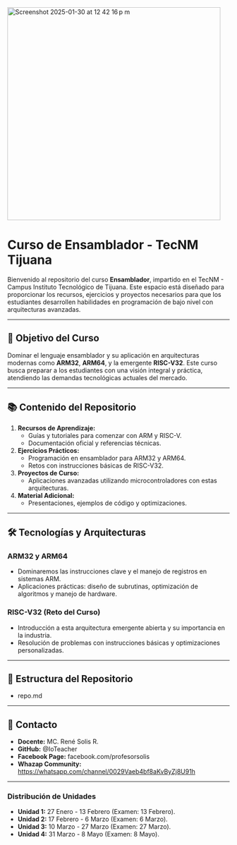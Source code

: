
<img width="483" alt="Screenshot 2025-01-30 at 12 42 16 p m" src="https://github.com/user-attachments/assets/6fc58cbd-e94e-445e-b746-35faa323da43" />

# Curso de Ensamblador - TecNM Tijuana

Bienvenido al repositorio del curso **Ensamblador**, impartido en el TecNM - Campus Instituto Tecnológico de Tijuana. Este espacio está diseñado para proporcionar los recursos, ejercicios y proyectos necesarios para que los estudiantes desarrollen habilidades en programación de bajo nivel con arquitecturas avanzadas.

---

## 🌟 **Objetivo del Curso**
Dominar el lenguaje ensamblador y su aplicación en arquitecturas modernas como **ARM32**, **ARM64**, y la emergente **RISC-V32**. Este curso busca preparar a los estudiantes con una visión integral y práctica, atendiendo las demandas tecnológicas actuales del mercado.

---

## 📚 **Contenido del Repositorio**
1. **Recursos de Aprendizaje:**
   - Guías y tutoriales para comenzar con ARM y RISC-V.
   - Documentación oficial y referencias técnicas.
2. **Ejercicios Prácticos:**
   - Programación en ensamblador para ARM32 y ARM64.
   - Retos con instrucciones básicas de RISC-V32.
3. **Proyectos de Curso:**
   - Aplicaciones avanzadas utilizando microcontroladores con estas arquitecturas.
4. **Material Adicional:**
   - Presentaciones, ejemplos de código y optimizaciones.

---

## 🛠️ **Tecnologías y Arquitecturas**
### ARM32 y ARM64
- Dominaremos las instrucciones clave y el manejo de registros en sistemas ARM.
- Aplicaciones prácticas: diseño de subrutinas, optimización de algoritmos y manejo de hardware.

### RISC-V32 (Reto del Curso)
- Introducción a esta arquitectura emergente abierta y su importancia en la industria.
- Resolución de problemas con instrucciones básicas y optimizaciones personalizadas.

---

## 📂 **Estructura del Repositorio**
- repo.md

---

## 📧 **Contacto**
- **Docente:** MC. René Solis R.
- **GitHub:** @IoTeacher
- **Facebook Page:** facebook.com/profesorsolis
- **Whazap Community:** https://whatsapp.com/channel/0029Vaeb4bf8aKvByZj8U91h

---

### Distribución de Unidades
- **Unidad 1:** 27 Enero - 13 Febrero (Examen: 13 Febrero).  
- **Unidad 2:** 17 Febrero - 6 Marzo (Examen: 6 Marzo).  
- **Unidad 3:** 10 Marzo - 27 Marzo (Examen: 27 Marzo).  
- **Unidad 4:** 31 Marzo - 8 Mayo (Examen: 8 Mayo).  
